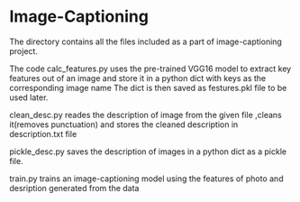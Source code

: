 # Image-Captioning

The directory contains all the files included as a part of image-captioning project.

The code calc_features.py uses the pre-trained VGG16 model to extract key features 
out of an image and store it in a python dict with keys as the corresponding image name
The dict is then saved as festures.pkl file to be used later.

clean_desc.py reades the description of image from the given file ,cleans it(removes punctuation) and 
stores the cleaned description in description.txt file

pickle_desc.py saves the description of images in a python dict as a pickle file.

train.py trains an  image-captioning model using the features of photo and 
desription generated from the data